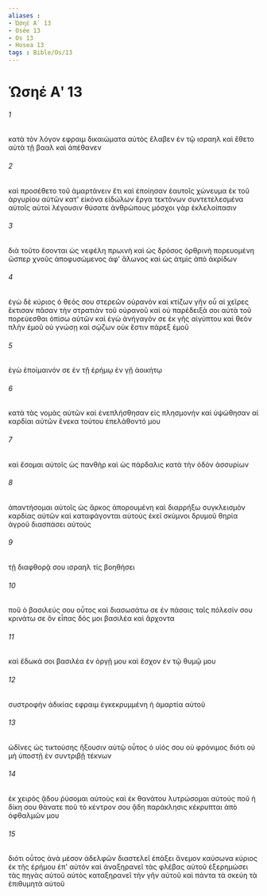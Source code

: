 ```yaml
---
aliases : 
- Ὡσηέ Αʹ 13
- Osée 13
- Os 13
- Hosea 13
tags : Bible/Os/13
---
```


# Ὡσηέ Αʹ 13

###### 1
κατὰ τὸν λόγον εφραιμ δικαιώματα αὐτὸς ἔλαβεν ἐν τῷ ισραηλ καὶ ἔθετο αὐτὰ τῇ βααλ καὶ ἀπέθανεν
###### 2
καὶ προσέθετο τοῦ ἁμαρτάνειν ἔτι καὶ ἐποίησαν ἑαυτοῖς χώνευμα ἐκ τοῦ ἀργυρίου αὐτῶν κατ' εἰκόνα εἰδώλων ἔργα τεκτόνων συντετελεσμένα αὐτοῖς αὐτοὶ λέγουσιν θύσατε ἀνθρώπους μόσχοι γὰρ ἐκλελοίπασιν
###### 3
διὰ τοῦτο ἔσονται ὡς νεφέλη πρωινὴ καὶ ὡς δρόσος ὀρθρινὴ πορευομένη ὥσπερ χνοῦς ἀποφυσώμενος ἀφ' ἅλωνος καὶ ὡς ἀτμὶς ἀπὸ ἀκρίδων
###### 4
ἐγὼ δὲ κύριος ὁ θεός σου στερεῶν οὐρανὸν καὶ κτίζων γῆν οὗ αἱ χεῖρες ἔκτισαν πᾶσαν τὴν στρατιὰν τοῦ οὐρανοῦ καὶ οὐ παρέδειξά σοι αὐτὰ τοῦ πορεύεσθαι ὀπίσω αὐτῶν καὶ ἐγὼ ἀνήγαγόν σε ἐκ γῆς αἰγύπτου καὶ θεὸν πλὴν ἐμοῦ οὐ γνώσῃ καὶ σῴζων οὐκ ἔστιν πάρεξ ἐμοῦ
###### 5
ἐγὼ ἐποίμαινόν σε ἐν τῇ ἐρήμῳ ἐν γῇ ἀοικήτῳ
###### 6
κατὰ τὰς νομὰς αὐτῶν καὶ ἐνεπλήσθησαν εἰς πλησμονήν καὶ ὑψώθησαν αἱ καρδίαι αὐτῶν ἕνεκα τούτου ἐπελάθοντό μου
###### 7
καὶ ἔσομαι αὐτοῖς ὡς πανθὴρ καὶ ὡς πάρδαλις κατὰ τὴν ὁδὸν ἀσσυρίων
###### 8
ἀπαντήσομαι αὐτοῖς ὡς ἄρκος ἀπορουμένη καὶ διαρρήξω συγκλεισμὸν καρδίας αὐτῶν καὶ καταφάγονται αὐτοὺς ἐκεῖ σκύμνοι δρυμοῦ θηρία ἀγροῦ διασπάσει αὐτούς
###### 9
τῇ διαφθορᾷ σου ισραηλ τίς βοηθήσει
###### 10
ποῦ ὁ βασιλεύς σου οὗτος καὶ διασωσάτω σε ἐν πάσαις ταῖς πόλεσίν σου κρινάτω σε ὃν εἶπας δός μοι βασιλέα καὶ ἄρχοντα
###### 11
καὶ ἔδωκά σοι βασιλέα ἐν ὀργῇ μου καὶ ἔσχον ἐν τῷ θυμῷ μου
###### 12
συστροφὴν ἀδικίας εφραιμ ἐγκεκρυμμένη ἡ ἁμαρτία αὐτοῦ
###### 13
ὠδῖνες ὡς τικτούσης ἥξουσιν αὐτῷ οὗτος ὁ υἱός σου οὐ φρόνιμος διότι οὐ μὴ ὑποστῇ ἐν συντριβῇ τέκνων
###### 14
ἐκ χειρὸς ᾅδου ῥύσομαι αὐτοὺς καὶ ἐκ θανάτου λυτρώσομαι αὐτούς ποῦ ἡ δίκη σου θάνατε ποῦ τὸ κέντρον σου ᾅδη παράκλησις κέκρυπται ἀπὸ ὀφθαλμῶν μου
###### 15
διότι οὗτος ἀνὰ μέσον ἀδελφῶν διαστελεῖ ἐπάξει ἄνεμον καύσωνα κύριος ἐκ τῆς ἐρήμου ἐπ' αὐτόν καὶ ἀναξηρανεῖ τὰς φλέβας αὐτοῦ ἐξερημώσει τὰς πηγὰς αὐτοῦ αὐτὸς καταξηρανεῖ τὴν γῆν αὐτοῦ καὶ πάντα τὰ σκεύη τὰ ἐπιθυμητὰ αὐτοῦ
